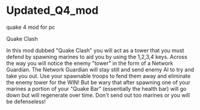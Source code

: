 # Updated_Q4_mod
quake 4 mod for pc


Quake Clash

In this mod dubbed "Quake Clash" you will act as a tower that you must defend by spawning marines to aid you by using the 1,2,3,4 keys. Across the way you will notice the enemy "tower" in the form of a Network Guardian. The Network Guardian will stay still and send enemy AI to try and take you out. Use your spawnable troops to fend them away and eliminate the enemy tower for the WIN! But be wary that after spawning one of your marines a portion of your "Quake Bar" (essentially the health bar) will go down but will regenerate over time. Don't send out too marines or you will be defenseless!
